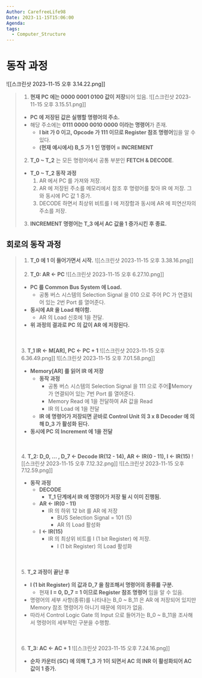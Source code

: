 ```yaml
---
Author: CarefreeLife98
Date: 2023-11-15T15:06:00
Agenda: 
tags:
  - Computer_Structure
---
```

# 동작  과정
![[스크린샷 2023-11-15 오후 3.14.22.png]]
> 1. **현재 PC 에는 0000 0001 0100 값이 저장**되어 있음.
> 	![[스크린샷 2023-11-15 오후 3.15.51.png]]
> 	- **PC 에 저장된 값은 실행할 명령어의 주소.**
> 	- 해당 주소에는 **0111 0000 0010 0000 이라는 명령어**가 존재.
> 		- **I bit 가 0 이고, Opcode 가 111 이므로 Register 참조 명령어**임을 알 수 있다.
> 		- **(현재 예시에서) B_5 가 1 인 명령어 = INCREMENT**
> 2. **T_0 ~ T_2** 는 모든 명령어에서 공통 부분인 **FETCH & DECODE**.
> 	- **T_0 ~ T_2 동작 과정**
> 		1. AR 에서 PC 를 가져와 저장.
> 		2. AR 에 저장된 주소를 메모리에서 참조 후 명령어를 찾아 IR 에 저장. 그와 동시에 PC 값 1 증가.
> 		3. DECODE 하면서 최상위 비트를 I 에 저장함과 동시에 AR 에 피연산자의 주소를 저장.
> 3. **INCREMENT 명령어는 T_3 에서 AC 값을 1 증가시킨 후 종료.**

## 회로의 동작 과정

> 1. **T_0 에 1 이 들어가면서 시작.**
> 	![[스크린샷 2023-11-15 오후 3.38.16.png]]
> 	<br><br>
> 2. **T_0: AR <- PC**
> 	![[스크린샷 2023-11-15 오후 6.27.10.png]]
> 	- **PC 를 Common Bus System 에 Load.**
> 		- 공통 버스 시스템의 Selection Signal 을 010 으로 주어 PC 가 연결되어 있는 2번 Port 를 열어준다.
> 	- **동시에 AR 을 Load 해야함.**
> 		- AR 의 Load 신호에 1을 전달.
> 	- **위 과정의 결과로 PC 의 값이 AR 에 저장된다.**
> 	
> 	<br><br>
> 3. **T_1 IR <- M\[AR], PC <- PC + 1**
> 	![[스크린샷 2023-11-15 오후 6.36.49.png]]
> 	![[스크린샷 2023-11-15 오후 7.01.58.png]]
> 	- **Memory\[AR] 를 읽어 IR 에 저장**
> 		- **동작 과정**
> 			- 공통 버스 시스템의 Selection Signal 을 111 으로 주어Memory 가 연결되어 있는 7번 Port 를 열어준다.
> 			- Memory Read 에 1을 전달하여 AR 값을 Read
> 			- IR 의 Load 에 1을 전달
> 		- **IR 에 명령어가 저장되면 곧바로 Control Unit 의 3 x 8 Decoder 에 의해 D_3 가 활성화 된다.**
> 	- **동시에 PC 의 Increment 에 1을 전달**
> 	
> 	<br><br>
> 4. **T_2: D_0, ... , D_7 <- Decode IR(12 - 14), AR <- IR(0 - 11), I <- IR(15)**
> 	![[스크린샷 2023-11-15 오후 7.12.32.png]]
> 	![[스크린샷 2023-11-15 오후 7.12.59.png]]
> 	- **동작 과정**
> 		- **DECODE**
> 			- **T_1 단계에서 IR 에 명령어가 저장 될 시 이미 진행됨.**
> 		- **AR <- IR(0 - 11)**
> 			- IR 의 하위 12 bit 를 AR 에 저장
> 				- BUS Selection Signal = 101 (5)
> 				- AR 의 Load 활성화
> 		- **I <- IR(15)**
> 			- IR 의 최상위 비트를 I (1 bit Register) 에 저장.
> 				- I (1 bit Register) 의 Load 활성화
> 	
> 	<br><br>
> 5. **T_2 과정이 끝난 후**
> 	- **I (1 bit Register) 의 값과 D_7 을 참조해서 명령어의 종류를 구분.**
> 		- 현재 **I = 0, D_7 = 1 이므로 Register 참조 명령어** 임을 알 수 있음.
> 	- 명령어의 세부 사항(종류)를 나타내는 B_0 ~ B_11 은 AR 에 저장되어 있지만 Memory 참조 명령어가 아니기 때문에 의미가 없음.
> 	- 따라서 Control Logic Gate 의 Input 으로 들어가는 B_0 ~ B_11을 조사해서 명령어의 세부적인 구분을 수행함.
> 	
> 	<br><br>
> 6. **T_3: AC <- AC + 1**
> 	![[스크린샷 2023-11-15 오후 7.24.16.png]]
> 	- **순차 카운터 (SC) 에 의해 T_3 가 1이 되면서 AC 의 INR 이 활성화되어 AC 값이 1 증가.**